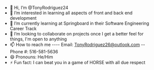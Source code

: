 - 👋 Hi, I’m @TonyRodriguez24
- 👀 I’m interested in learning all aspects of front and back end development
- 🌱 I’m currently learning at Springboard in their Software Engineering Career Track
- 💞️ I’m looking to collaborate on projects once I get a better feel for things, I'm open to anything
- 📫 How to reach me ---- Email: TonyRodriguez26@outlook.com -- Phone #: 516-581-5636
- 😄 Pronouns: He/Him
- ⚡ Fun fact: I can beat you in a game of HORSE with all due respect

<!---
TonyRodriguez24/TonyRodriguez24 is a ✨ special ✨ repository because its `README.md` (this file) appears on your GitHub profile.
You can click the Preview link to take a look at your changes.
--->

